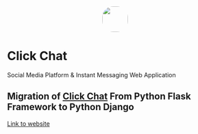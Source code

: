 <center><img src="https://hardope.pythonanywhere.com/static/icon.png" width=60 style="border-radius: 25px"></center>

# Click Chat

Social Media Platform & Instant Messaging Web Application<br>

## Migration of [Click Chat](https://github.com/hardope/click_chat) From Python Flask Framework to Python Django

[Link to website](https://hardope.pythonanywhere.com)
